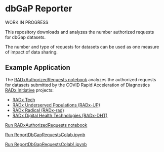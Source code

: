 # dbGaP Reporter

WORK IN PROGRESS

This repository downloads and analyzes the number authorized requests for dbGap datasets.

The number and type of requests for datasets can be used as one measure of impact of data sharing.

## Example Application
The [RADxAuthorizedRequests notebook](notebooks/RADxAuthorizedRequests.ipynb) analyzes the authorized requests for datasets submitted by the COVID Rapid Acceleration of Diagnostics [RADx Initiative](https://www.nih.gov/research-training/medical-research-initiatives/radx) projects:

- [RADx Tech](https://www.nih.gov/research-training/medical-research-initiatives/radx/radx-programs#radx-tech)
- [RADx Underserved Populations (RADx-UP)](https://www.nih.gov/research-training/medical-research-initiatives/radx/radx-programs#radx-up)
- [RADx Radical (RADx-rad)](https://www.nih.gov/research-training/medical-research-initiatives/radx/radx-programs#radx-rad)
- [RADx Digital Health Technologies (RADx-DHT)](https://www.nih.gov/news-events/news-releases/nih-awards-contracts-develop-innovative-digital-health-technologies-covid-19)


[Run RADxAuthorizedRequests notebook](http://colab.research.google.com/github/radxrad/dbgap-reporter/blob/master/notebooks/RADxAuthorizedRequests.ipynb)

[Run ReportDbGapRequestsColab.ipynb](http://colab.research.google.com/github/radxrad/dbgap-reporter/blob/master/notebooks/ReportDbGapRequestsColab.ipynb)

[Run ReportDbGapRequestsColab1.ipynb](http://colab.research.google.com/github/radxrad/dbgap-reporter/blob/master/notebooks/ReportDbGapRequestsColab1.ipynb)
